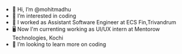 - 👋 Hi, I’m @mohitmadhu
- 👀 I’m interested in coding
- 🌱 I worked as Assistant Software Engineer at ECS Fin,Trivandrum
- 🖥️ Now I'm currenting working as UI/UX intern at Mentorow Technologies, Kochi
- 💞️ I’m looking to learn more on coding 


<!---
mohitmadhu/mohitmadhu is a ✨ special ✨ repository because its `README.md` (this file) appears on your GitHub profile.
You can click the Preview link to take a look at your changes.
--->
